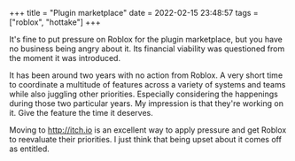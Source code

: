 +++
title = "Plugin marketplace"
date = 2022-02-15 23:48:57
tags = ["roblox", "hottake"]
+++

It's fine to put pressure on Roblox for the plugin marketplace, but you have no
business being angry about it. Its financial viability was questioned from the
moment it was introduced.

It has been around two years with no action from Roblox. A very short time to
coordinate a multitude of features across a variety of systems and teams while
also juggling other priorities. Especially considering the happenings during
those two particular years. My impression is that they're working on it. Give
the feature the time it deserves.

Moving to http://itch.io is an excellent way to apply pressure and get Roblox to
reevaluate their priorities. I just think that being upset about it comes off as
entitled.

